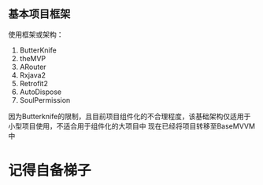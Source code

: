 ## 基本项目框架

使用框架或架构：
1. ButterKnife
2. theMVP
3. ARouter
4. Rxjava2
5. Retrofit2
6. AutoDispose
7. SoulPermission

因为Butterknife的限制，且目前项目组件化的不合理程度，该基础架构仅适用于小型项目使用，不适合用于组件化的大项目中
现在已经将项目转移至BaseMVVM中

# 记得自备梯子
